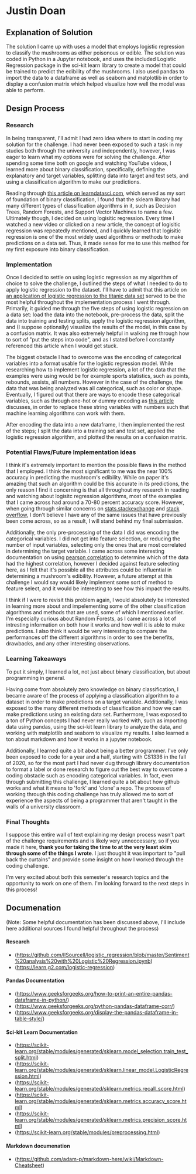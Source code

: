 # Justin Doan

## Explanation of Solution
The solution I came up with uses a model that employs logistic regression to classify the mushrooms as either poisonous or edible. The solution was coded in Python in a Jupyter notebook, and uses the included Logistic Regression package in the sci-kit learn library to create a model that could be trained to predict the edibility of the mushrooms. I also used pandas to import the data to a dataframe as well as seaborn and matplotlib in order to display a confusion matrix which helped visualize how well the model was able to perform. 

## Design Process

### Research
In being transparent, I'll admit I had zero idea where to start in coding my solution for the challenge. I had never been exposed to such a task in my studies both through the university and independently, however, I was eager to learn what my options were for solving the challenge. After spending some time both on google and watching YouTube videos, I learned more about binary classification, specifically, defining the explanatory and target variables, splitting data into target and test sets, and using a classification algorithm to make our predictions.

Reading through [this article on learndatasci.com](https://www.learndatasci.com/glossary/binary-classification/), which served as my sort of foundation of binary classification, I found that the sklearn library had many different types of classification algorithms in it, such as Decision Trees, Random Forests, and Support Vector Machines to name a few. Ultimately though, I decided on using logisitic regression. Every time I watched a new video or clicked on a new article, the concept of logisitic regression was repeatedly mentioned, and I quickly learned that logisitic regression is one of the most widely used algorithms or methods to make predictions on a data set. Thus, it made sense for me to use this method for my first exposure into binary classification.

### Implementation
Once I decided to settle on using logistic regression as my algorithm of choice to solve the challenge, I outlined the steps of what I needed to do to apply logistic regression to the dataset. I'll have to admit that this article on [an application of logistic regression to the titanic data set](https://towardsdatascience.com/python-scikit-learn-logistic-regression-classification-eb9c8de8938d) served to be the most helpful throughout the implementation process I went through. Primarily, it guided me through the five steps of using logistic regression on a data set: load the data into the notebook, pre-process the data, split the data into training and testing splits, apply the logistic regression algorithm, and (I suppose optionally) visualize the results of the model, in this case by a confusion matrix. It was also extremely helpful in walking me through how to sort of "put the steps into code", and as I stated before I constantly referenced this article when I would get stuck.

The biggest obstacle I had to overcome was the encoding of categorical variables into a format usable for the logistic regression model. While researching how to implement logistic regression, a lot of the data that the examples were using would be for example sports statistics, such as points, rebounds, assists, all numbers. However in the case of the challenge, the data that was being analyzed was all categorical, such as color or shape. Eventually, I figured out that there are ways to encode these categorical variables, such as through one-hot or dummy encoding as [this article](https://towardsdatascience.com/encoding-categorical-variables-one-hot-vs-dummy-encoding-6d5b9c46e2db) discusses, in order to replace these string variables with numbers such that machine learning algorithms can work with them.

After encoding the data into a new dataframe, I then implemented the rest of the steps; I split the data into a training set and test set, applied the logistic regression algorithm, and plotted the results on a confusion matrix. 

### Potential Flaws/Future Implementation ideas
I think it's extremely important to mention the possible flaws in the method that I employed. I think the most significant to me was the near 100% accuracy in predicting the mushroom's edibility. While on paper it's amazing that such an algorithm could be this accurate in its predictions, the only reason I find it concerning is that all throughout my research in reading and watching about logisitc regression algorithms, most of the examples that I came across had around a 70-80 percent accuracy score. However, when going through similar concerns on [stats.stackexchange](https://stats.stackexchange.com/questions/461720/why-is-my-logistic-regression-returning-100-accuracy) and [stack overflow](https://stackoverflow.com/questions/59119041/why-am-i-getting-100-accuracy-for-my-logistic-regression-model), I don't believe I have any of the same issues that have previously been come across, so as a result, I will stand behind my final submission.

Additionally, the only pre-processing of the data I did was encoding the categorical variables. I did not get into feature selection, or reducing the number of input variables, selecting only the ones that are most correlated in determining the target variable. I came across some interesting documentation on using [pearson correlation](https://towardsdatascience.com/logistic-regression-for-binary-classification-56a2402e62e6) to determine which of the data had the highest correlation, however I decided against feature selecting here, as I felt that it's possible all the attributes could be influential in determining a mushroom's edibility. However, a future attempt at this challenge I would say would likely implement some sort of method to feature select,  and it would be interesting to see how this impact the results.

I think if I were to revisit this problem again, I would absolutely be interested in learning more about and impelementing some of the other classification algorithms and methods that are used, some of which I mentioned earlier. I'm especially curious about Random Forests, as I came across a lot of intresting information on both how it works and how well it is able to make predictions. I also think it would be very interesting to compare the performances off the different algorithms in order to see the benefits, drawbacks, and any other interesting observations.
### Learning Takeaways
To put it simply, I learned a lot, not just about binary classification, but about programming in general.

Having come from absolutely zero knowledge on binary classification, I became aware of the process of applying a classification algorithm to a dataset in order to make predictions on a target variable. Additionally, I was exposed to the many different methods of classification and how we can make predictions using an existing data set. Furthermore, I was exposed to a ton of Python concepts I had never really worked with, such as importing data using pandas, using the sci-kit learn library to analyze the data, and working with matplotlib and seaborn to visualize my results. I also learned a ton about markdown and how it works in a jupyter notebook.

Additionally, I learned quite a bit about being a better programmer. I've only been exposed to code for a year and a half, starting with CS1336 in the fall of 2020, so for the most part I had never dug through library documentation to format a label or done research to figure out the best way to overcome a coding obstacle such as encoding categorical variables. In fact, even through submitting this challenge, I learned quite a bit about how github works and what it means to 'fork' and 'clone' a repo. The process of working through this coding challenge has truly allowed me to sort of experience the aspects of being a programmer that aren't taught in the walls of a university classroom.

### Final Thoughts
I suppose this entire wall of text explaining my design process wasn't part of the challenge requirements and is likely very unneccessary, so if you made it here, **thank you for taking the time to at the very least skim through some of the things I wrote**. I just thought it was important to "pull back the curtains" and provide some insight on how I worked through the coding challenge.

I'm very excited about both this semester's research topics and the opportunity to work on one of them. I'm looking forward to the next steps in this process!

## Documenation
(Note: Some helpful documentation has been discussed above, I'll include here additional sources I found helpful throughout the process)
#### Research
* (https://github.com/llSourcell/logistic_regression/blob/master/Sentiment%20analysis%20with%20Logistic%20Regression.ipynb)
* (https://learn.g2.com/logistic-regression)

#### Pandas Documentation
* (https://www.geeksforgeeks.org/how-to-print-an-entire-pandas-dataframe-in-python/)
* (https://www.geeksforgeeks.org/python-pandas-dataframe-corr/)
* (https://www.geeksforgeeks.org/display-the-pandas-dataframe-in-table-style/)


#### Sci-kit Learn Documentation
* (https://scikit-learn.org/stable/modules/generated/sklearn.model_selection.train_test_split.html)
* (https://scikit-learn.org/stable/modules/generated/sklearn.linear_model.LogisticRegression.html)
* (https://scikit-learn.org/stable/modules/generated/sklearn.metrics.recall_score.html)
* (https://scikit-learn.org/stable/modules/generated/sklearn.metrics.accuracy_score.html)
* (https://scikit-learn.org/stable/modules/generated/sklearn.metrics.precision_score.html)
* (https://scikit-learn.org/stable/modules/preprocessing.html)

#### Markdown documenation
* (https://github.com/adam-p/markdown-here/wiki/Markdown-Cheatsheet)


